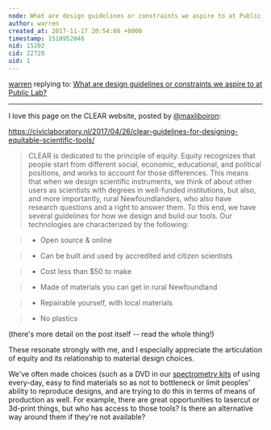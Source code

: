 ```yaml
---
node: What are design guidelines or constraints we aspire to at Public Lab?
author: warren
created_at: 2017-11-17 20:54:08 +0000
timestamp: 1510952048
nid: 15202
cid: 22728
uid: 1
---
```




[warren](../profile/warren) replying to: [What are design guidelines or constraints we aspire to at Public Lab?](../notes/warren/11-17-2017/what-are-design-guidelines-or-constraints-we-aspire-to-at-public-lab)

----
I love this page on the CLEAR website, posted by [@maxliboiron](/profile/maxliboiron):

https://civiclaboratory.nl/2017/04/26/clear-guidelines-for-designing-equitable-scientific-tools/

> CLEAR is dedicated to the principle of equity. Equity recognizes that people start from different social, economic, educational, and political positions, and works to account for those differences. This means that when we design scientific instruments, we think of about other users as scientists with degrees in well-funded institutions, but also, and more importantly, rural Newfoundlanders, who also have research questions and a right to answer them. To this end, we have several guidelines for how we design and build our tools. Our technologies are characterized by the following:

> * Open source & online

> * Can be built and used by accredited and citizen scientists

> * Cost less than $50 to make

> * Made of materials you can get in rural Newfoundland

> * Repairable yourself, with local materials

> * No plastics

(there's more detail on the post itself -- read the whole thing!)

These resonate strongly with me, and I especially appreciate the articulation of equity and its relationship to material design choices. 

We've often made choices (such as a DVD in our [spectrometry kits](/wiki/spectrometry) of using every-day, easy to find materials so as not to bottleneck or limit peoples' ability to reproduce designs, and are trying to do this in terms of means of production as well. For example, there are great opportunities to lasercut or 3d-print things, but who has access to those tools? Is there an alternative way around them if they're not available? 